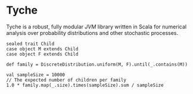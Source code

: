 # Tyche
Tyche is a robust, fully modular *JVM* library written in Scala for
numerical analysis over probability distributions and other stochastic
processes.

    sealed trait Child
	case object M extends Child
	case object F extends Child

	def family = DiscreteDistribution.uniform(M, F).until(_.contains(M))

	val sampleSize = 10000
	// The expected number of children per family
	1.0 * family.map(_.size).times(sampleSize).sum / sampleSize
